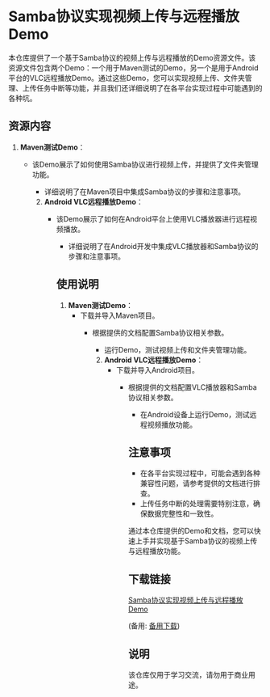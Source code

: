 # Samba协议实现视频上传与远程播放Demo

本仓库提供了一个基于Samba协议的视频上传与远程播放的Demo资源文件。该资源文件包含两个Demo：一个用于Maven测试的Demo，另一个是用于Android平台的VLC远程播放Demo。通过这些Demo，您可以实现视频上传、文件夹管理、上传任务中断等功能，并且我们还详细说明了在各平台实现过程中可能遇到的各种坑。

## 资源内容

1. **Maven测试Demo**：
   - 该Demo展示了如何使用Samba协议进行视频上传，并提供了文件夹管理功能。
      - 详细说明了在Maven项目中集成Samba协议的步骤和注意事项。

      2. **Android VLC远程播放Demo**：
         - 该Demo展示了如何在Android平台上使用VLC播放器进行远程视频播放。
            - 详细说明了在Android开发中集成VLC播放器和Samba协议的步骤和注意事项。

            ## 使用说明

            1. **Maven测试Demo**：
               - 下载并导入Maven项目。
                  - 根据提供的文档配置Samba协议相关参数。
                     - 运行Demo，测试视频上传和文件夹管理功能。

                     2. **Android VLC远程播放Demo**：
                        - 下载并导入Android项目。
                           - 根据提供的文档配置VLC播放器和Samba协议相关参数。
                              - 在Android设备上运行Demo，测试远程视频播放功能。

                              ## 注意事项

                              - 在各平台实现过程中，可能会遇到各种兼容性问题，请参考提供的文档进行排查。
                              - 上传任务中断的处理需要特别注意，确保数据完整性和一致性。

                              通过本仓库提供的Demo和文档，您可以快速上手并实现基于Samba协议的视频上传与远程播放功能。

                              ## 下载链接
                              [Samba协议实现视频上传与远程播放Demo](https://pan.quark.cn/s/27e97b6941c0) 

                              (备用: [备用下载](https://pan.baidu.com/s/1DSEOYduD2NQ9Qck-7Eesdw?pwd=1234))

                              ## 说明

                              该仓库仅用于学习交流，请勿用于商业用途。
